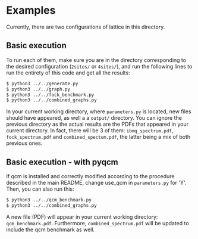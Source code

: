 # Examples
Currently, there are two configurations of lattice in this directory. 

## Basic execution
To run each of them, make sure you are in the directory corresponding to the desired configuration (`2sites/` or `4sites/`), and run the following lines to run the entirety of this code and get all the results:
```bash
$ python3 ../../generate.py
$ python3 ../../graph.py
$ python3 ../../fock_benchmark.py
$ python3 ../../combined_graphs.py
```

In your current working directory, where `parameters.py` is located, new files should have appeared, as well a a `output/` directory. You can ignore the previous directory as the actual results are the PDFs that appeared in your current directory. In fact, there will be 3 of them: `ibmq_spectrum.pdf`, `fock_spectrum.pdf` and `combined_spectum.pdf`, the latter being a mix of both previous ones.


## Basic execution - with pyqcm
If qcm is installed and correctly modified according to the procedure described in the main README, change use_qcm in `parameters.py` for 'Y'. Then, you can also run this:
```bash
$ python3 ../../qcm_benchmark.py
$ python3 ../../combined_graphs.py
```

A new file (PDF) will appear in your current working directory: `qcm_benchmark.pdf`. Furthermore, `combined_spectrum.pdf` will be updated to include the qcm benchmark as well.
